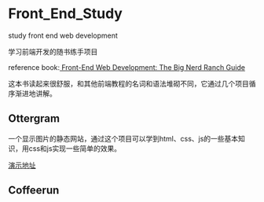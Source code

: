 # Front_End_Study

study front end web development

学习前端开发的随书练手项目

reference book:[
Front-End Web Development: The Big Nerd Ranch Guide](https://learning.oreilly.com/library/view/front-end-web-development/9780134432595/)

这本书读起来很舒服，和其他前端教程的名词和语法堆砌不同，它通过几个项目循序渐进地讲解。

## Ottergram 

一个显示图片的静态网站，通过这个项目可以学到html、css、js的一些基本知识，用css和js实现一些简单的效果。

[演示地址](https://ottergram-1252338577.cos-website.ap-chengdu.myqcloud.com/)

## Coffeerun
